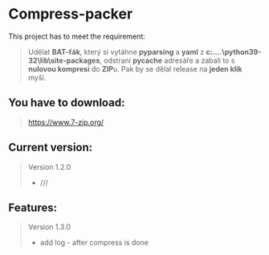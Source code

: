 # Compress-packer
This project has to meet the requirement:

> Udělat **BAT-ťák**, který si vytáhne **pyparsing** a **yaml** z **c:\....\python39-32\lib\site-packages**, odstraní **__pycache__** adresáře 
> a zabalí to s **nulovou kompresí** do **ZIP**u. Pak by se dělal release na **jeden klik** myší.

## You have to download:
> https://www.7-zip.org/

## Current version:
> Version 1.2.0
> - ///


## Features:
> Version 1.3.0
> - add log - after compress is done

